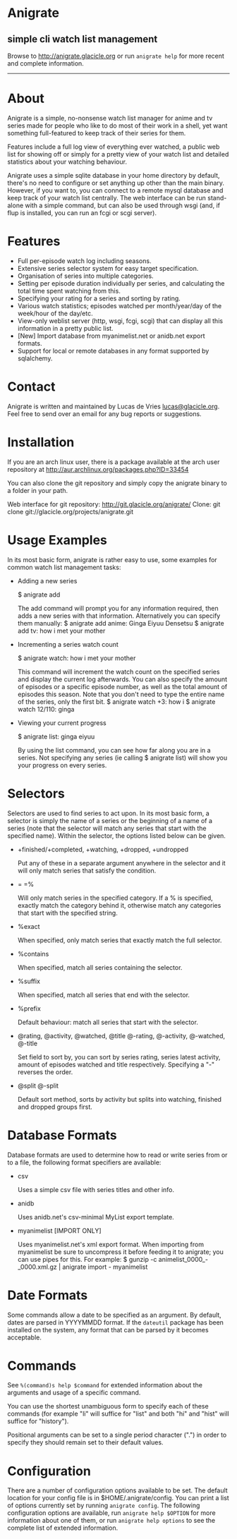 # Anigrate
## simple cli watch list management

Browse to http://anigrate.glacicle.org or run `anigrate help` for more
recent and complete information.

--------------------------------

About
=====
Anigrate is a simple, no-nonsense watch list manager for anime and tv
series made for people who like to do most of their work in a shell,
yet want something full-featured to keep track of their series for
them.

Features include a full log view of everything ever watched, a public
web list for showing off or simply for a pretty view of your watch list
and detailed statistics about your watching behaviour.

Anigrate uses a simple sqlite database in your home directory by
default, there's no need to configure or set anything up other than the
main binary. However, if you want to, you can connect to a remote mysql
database and keep track of your watch list centrally. The web interface
can be run stand-alone with a simple command, but can also be used
through wsgi (and, if flup is installed, you can run an fcgi or scgi
server).


Features
========
 * Full per-episode watch log including seasons.
 * Extensive series selector system for easy target specification.
 * Organisation of series into multiple categories.
 * Setting per episode duration individually per series, and
   calculating the total time spent watching from this.
 * Specifying your rating for a series and sorting by rating.
 * Various watch statistics; episodes watched per month/year/day of
   the week/hour of the day/etc.
 * View-only weblist server (http, wsgi, fcgi, scgi) that can display
   all this information in a pretty public list.
 * [New] Import database from myanimelist.net or anidb.net export
   formats.
 * Support for local or remote databases in any format supported by
   sqlalchemy.


Contact
=======
Anigrate is written and maintained by Lucas de Vries <lucas@glacicle.org>. Feel 
free to send over an email for any bug reports or suggestions.


Installation
============
If you are an arch linux user, there is a package available at the arch
user repository at http://aur.archlinux.org/packages.php?ID=33454

You can also clone the git repository and simply copy the anigrate
binary to a folder in your path.

Web interface for git repository: http://git.glacicle.org/anigrate/
Clone: git clone git://glacicle.org/projects/anigrate.git


Usage Examples
==============

   In its most basic form, anigrate is rather easy to use, some examples
   for common watch list management tasks:

 * Adding a new series

   $ anigrate add

   The add command will prompt you for any information required, then adds
   a new series with that information. Alternatively you can specify them
   manually:
    $ anigrate add anime: Ginga Eiyuu Densetsu
    $ anigrate add tv: how i met your mother

 * Incrementing a series watch count

   $ anigrate watch: how i met your mother

   This command will increment the watch count on the specified series and
   display the current log afterwards. You can also specify the amount of
   episodes or a specific episode number, as well as the total amount of
   episodes this season. Note that you don't need to type the entire name
   of the series, only the first bit.
    $ anigrate watch +3: how i
    $ anigrate watch 12/110: ginga

 * Viewing your current progress

   $ anigrate list: ginga eiyuu

   By using the list command, you can see how far along you are in a
   series. Not specifying any series (ie calling $ anigrate list) will
   show you your progress on every series.


Selectors
=========
   Selectors are used to find series to act upon. In its most basic form,
   a selector is simply the name of a series or the beginning of a name of
   a series (note that the selector will match any series that start with
   the specified name). Within the selector, the options listed below can
   be given.

 * +finished/+completed, +watching, +dropped, +undropped

   Put any of these in a separate argument anywhere in the selector and it
   will only match series that satisfy the condition.

 * =<category> =%<category>

   Will only match series in the specified category. If a % is specified,
   exactly match the category behind it, otherwise match any categories
   that start with the specified string.

 * %exact

   When specified, only match series that exactly match the full selector.

 * %contains

   When specified, match all series containing the selector.

 * %suffix

   When specified, match all series that end with the selector.

 * %prefix

   Default behaviour: match all series that start with the selector.

 * @rating, @activity, @watched, @title @-rating, @-activity, @-watched, @-title

   Set field to sort by, you can sort by series rating, series latest
   activity, amount of episodes watched and title respectively. Specifying
   a "-" reverses the order.

 * @split @-split

   Default sort method, sorts by activity but splits into watching,
   finished and dropped groups first.


Database Formats
================
Database formats are used to determine how to read or write series from
or to a file, the following format specifiers are available:

 * csv

   Uses a simple csv file with series titles and other info.

 * anidb

   Uses anidb.net's csv-minimal MyList export template.

 * myanimelist [IMPORT ONLY]

   Uses myanimelist.net's xml export format. When importing from
   myanimelist be sure to uncompress it before feeding it to anigrate; you
   can use pipes for this. For example:
   $ gunzip -c animelist\_0000\_-\_0000.xml.gz | anigrate import -
   myanimelist


Date Formats
============
Some commands allow a date to be specified as an argument. By default,
dates are parsed in YYYYMMDD format. If the `dateutil` package has been
installed on the system, any format that can be parsed by it becomes
acceptable.


Commands
========
See `%(command)s help $command` for extended information about the
arguments and usage of a specific command.

You can use the shortest unambiguous form to specify each of these
commands (for example "li" will suffice for "list" and both "hi" and
"hist" will suffice for "history").

Positional arguments can be set to a single period character (".") in
order to specify they should remain set to their default values.


Configuration
=============
There are a number of configuration options available to be set. The
default location for your config file is in $HOME/.anigrate/config. You
can print a list of options currently set by running `anigrate config`.
The following configuration options are available, run `anigrate help
$OPTION` for more information about one of them, or run `anigrate help
options` to see the complete list of extended information.
